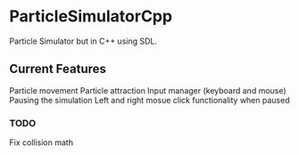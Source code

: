 # ParticleSimulatorCpp
Particle Simulator but in C++ using SDL.

## Current Features
Particle movement
Particle attraction
Input manager (keyboard and mouse)
Pausing the simulation
Left and right mosue click functionality when paused


### TODO
Fix collision math
